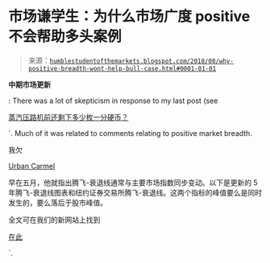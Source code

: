 <!--yml

category: 未分类

date: 2024-05-18 02:38:26

-->

# 市场谦学生：为什么市场广度 positive 不会帮助多头案例

> 来源：[`humblestudentofthemarkets.blogspot.com/2018/08/why-positive-breadth-wont-help-bull-case.html#0001-01-01`](https://humblestudentofthemarkets.blogspot.com/2018/08/why-positive-breadth-wont-help-bull-case.html#0001-01-01)

**中期市场更新**

: There was a lot of skepticism in response to my last post (see

[蒸汽压路机前还剩下多少枚一分硬币？](https://humblestudentofthemarkets.com/2018/08/20/how-many-pennies-are-left-in-front-of-the-steamroller/)

`. Much of it was related to comments relating to positive market breadth.

我欠

[Urban Carmel](https://twitter.com/ukarlewitz/status/994983882356277248)

早在五月，他就指出腾飞-衰退线通常与主要市场指数同步变动。以下是更新的 5 年腾飞-衰退线图表和纽约证券交易所腾飞-衰退线。这两个指标的峰值要么是同时发生的，要么落后于股市峰值。

全文可在我们的新网站上找到

[在此](https://humblestudentofthemarkets.com/2018/08/22/why-positive-breadth-wont-help-the-bull-case/)

`.
